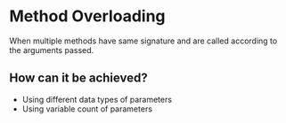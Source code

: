 # Method Overloading

When multiple methods have same signature and are called according to the arguments passed.

## How can it be achieved?

- Using different data types of parameters
- Using variable count of parameters
